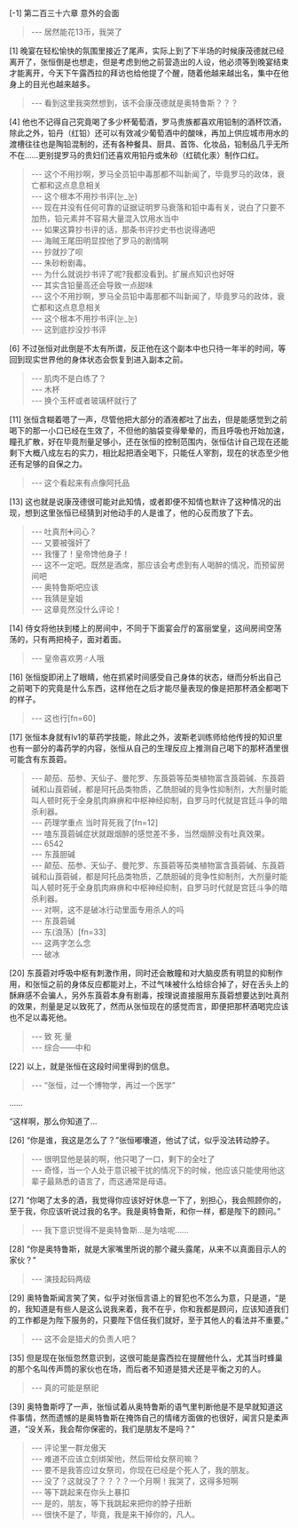 
[-1] 第二百三十六章 意外的会面
>--- 居然能花13币，我哭了<br>

[1] 晚宴在轻松愉快的氛围里接近了尾声，实际上到了下半场的时候康茂德就已经离开了，张恒倒是也想走，但是考虑到他之前营造出的人设，他必须等到晚宴结束才能离开，今天下午露西拉的拜访也给他提了个醒，随着他越来越出名，集中在他身上的目光也越来越多。
>--- 看到这里我突然想到，该不会康茂德就是奥特鲁斯？？？<br>

[4] 他也不记得自己究竟喝了多少杯葡萄酒，罗马贵族都喜欢用铅制的酒杯饮酒，除此之外，铅丹（红铅）还可以有效减少葡萄酒中的酸味，再加上供应城市用水的渡槽往往也是陶铅混制的，还有各种餐具、厨具、首饰、化妆品，铅制品几乎无所不在……更别提罗马的贵妇们还喜欢用铅丹或朱砂（红硫化汞）制作口红。
>--- 这个不用抄啊，罗马全员铅中毒那都不叫新闻了，毕竟罗马的政体，衰亡都和这点息息相关<br>
>--- 这个根本不用抄书评(눈_눈)<br>
>--- 现在并没有任何可靠的证据证明罗马衰落和铅中毒有关，说白了只要不加热，铅元素并不容易大量混入饮用水当中<br>
>--- 如果这算抄书评的话，那条书评抄史书也说得通吧<br>
>--- 海贼王尾田明显捏他了罗马的剧情啊<br>
>--- 抄就抄了呗<br>
>--- 朱砂粉剧毒。<br>
>--- 为什么就说抄书评了呢?我都没看到。扩展点知识也好呀<br>
>--- 其实含铅量高还会导致一点甜味<br>
>--- 这个不用抄啊，罗马全员铅中毒那都不叫新闻了，毕竟罗马的政体，衰亡都和这点息息相关<br>
>--- 这个根本不用抄书评(눈_눈)<br>
>--- 这到底抄没抄书评<br>

[6] 不过张恒对此倒是不太有所谓，反正他在这个副本中也只待一年半的时间，等回到现实世界他的身体状态会恢复到进入副本之前。
>--- 肌肉不是白练了？<br>
>--- 木杯<br>
>--- 换个玉杯或者玻璃杯就行了<br>

[11] 张恒含糊着嗯了一声，尽管他把大部分的酒液都吐了出去，但是能感觉到之前喝下的那一小口已经在生效了，不但他的脑袋变得晕晕的，而且呼吸也开始加速，瞳孔扩散，好在毕竟剂量足够小，还在张恒的控制范围内，张恒估计自己现在还能剩下大概八成左右的实力，相比起把酒全喝下，只能任人宰割，现在的状态至少他还有足够的自保之力。
>--- 这个看起来有点像阿托品<br>

[13] 这也就是说康茂德很可能对此知情，或者即便不知情也默许了这种情况的出现，想到这里张恒已经猜到对他动手的人是谁了，他的心反而放了下去。
>--- 吐真剂➕问心？<br>
>--- 又要被强奸了<br>
>--- 我懂了！皇帝馋他身子！<br>
>--- 这不一定吧。既然是酒席，那应该会考虑到有人喝醉的情况，而预留房间吧<br>
>--- 奥特鲁斯吧应该<br>
>--- 我猜是皇姐<br>
>--- 这章竟然没什么评论！<br>

[14] 侍女将他扶到楼上的房间中，不同于下面宴会厅的富丽堂皇，这间房间空荡荡的，只有两把椅子，面对着面。
>--- 皇帝喜欢男♂人哦<br>

[16] 张恒旋即闭上了眼睛，他在抓紧时间感受自己身体的状态，继而分析出自己之前喝下的究竟是什么东西，这样他在之后才能尽量表现的像是把那杯酒全都喝下的样子。
>--- 这也行[fn=60]<br>

[17] 张恒本身就有lv1的草药学技能，除此之外，波斯老训练师给他传授的知识里也有一部分的毒药学的内容，张恒从自己的生理反应上推测自己喝下的那杯酒里很可能含有东莨菪。
>--- 颠茄、茄参、天仙子、曼陀罗、东莨菪等茄类植物富含莨菪碱、东莨菪碱和山莨菪碱，都是阿托品类物质，乙酰胆碱的竞争性抑制剂，大剂量时能叫人顿时死于全身肌肉麻痹和中枢神经抑制，自罗马时代就是宫廷斗争的暗杀利器。<br>
>--- 药理学重点 当时背死我了[fn=12]<br>
>--- 嗑东莨菪碱症状就跟烟醉的感觉差不多，当然烟醉没有吐真效果。<br>
>--- 6542<br>
>--- 东莨胆碱<br>
>--- 颠茄、茄参、天仙子、曼陀罗、东莨菪等茄类植物富含莨菪碱、东莨菪碱和山莨菪碱，都是阿托品类物质，乙酰胆碱的竞争性抑制剂，大剂量时能叫人顿时死于全身肌肉麻痹和中枢神经抑制，自罗马时代就是宫廷斗争的暗杀利器。<br>
>--- 对啊，这不是破冰行动里面专用杀人的吗<br>
>--- 东莨菪碱<br>
>--- 东(浪荡）[fn=33]<br>
>--- 这两字怎么念<br>
>--- 破冰<br>

[20] 东莨菪对呼吸中枢有刺激作用，同时还会散瞳和对大脑皮质有明显的抑制作用，和张恒之前的身体反应都能对上，不过气味被什么给综合掉了，好在舌头上的酥麻感不会骗人，另外东莨菪本身有剧毒，按理说直接服用东莨菪想要达到吐真剂的效果，剂量是足以致死了，然而从张恒现在的感觉而言，即便把那杯酒喝完应该也不足以毒死他。
>--- 致   死   量<br>
>--- 综合——中和<br>

[22] 以上，就是张恒在这段时间里得到的信息。
>--- “张恒，过一个博物学，再过一个医学”

……

“这样啊，那么你知道了…<br>

[26] “你是谁，我这是怎么了？”张恒嘟囔道，他试了试，似乎没法转动脖子。
>--- 很明显他是装的啊，他只喝了一口，剩下的全吐了<br>
>--- 奇怪，当一个人处于意识被干扰的情况下的时候，他应该只能使用他这辈子最熟悉的语言了，而这通常是母语。<br>

[27] “你喝了太多的酒，我觉得你应该好好休息一下了，别担心，我会照顾你的，至于我，你应该听说过我的名字。我是奥特鲁斯，和你一样，都是陛下的顾问。”
>--- 我下意识觉得不是奥特鲁斯…是为啥呢……<br>

[28] “你是奥特鲁斯，就是大家嘴里所说的那个藏头露尾，从来不以真面目示人的家伙？”
>--- 演技起码两级<br>

[29] 奥特鲁斯闻言笑了笑，似乎对张恒言语上的冒犯也不怎么为意，只是道，“是的，我知道是有些人是这么说我来着，我不在乎，你和我都是顾问，应该知道我们的工作都是为陛下服务的，只要陛下信任我们就好，至于其他人的看法并不重要。”
>--- 这不会是猎犬的负责人吧？<br>

[35] 但是现在张恒忽然意识到，这很可能是露西拉在提醒他什么，尤其当时蜂巢的那个名叫传声筒的家伙也在场，而后者不知道是猎犬还是平衡之刃的人。
>--- 真的可能是祭祀<br>

[39] 奥特鲁斯哼了一声，张恒试着从奥特鲁斯的语气里判断他是不是早就知道这件事情，然而遗憾的是奥特鲁斯在掩饰自己的情绪方面做的也很好，闻言只是柔声道，“没关系，我会帮你保密的，我们是朋友不是吗？”
>--- 评论里一群龙傲天<br>
>--- 难道不应该立刻绑架他，然后带给女祭司嘛？<br>
>--- 要不是我答应过女祭司，你现在已经是个死人了，我的朋友。<br>
>--- 没了？这就没了？？？？一个月啊！我哭了，这得多短啊<br>
>--- 等下跳起来在你头上暴扣<br>
>--- 是的，朋友，等下我跳起来把你的脖子扭断<br>
>--- 很快不是了，毕竟，我是来干掉你的，凡人。<br>
